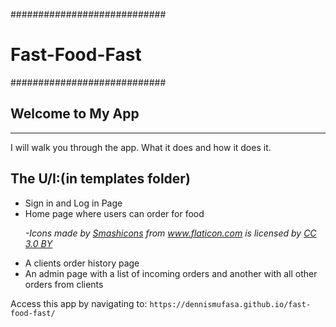 ############################
#  Fast-Food-Fast
############################

<h2>Welcome to My App</h2>
<hr>
<p>I will walk you through the app. What it does and how it does it.</p>

<h2>The U/I:(in templates folder)</h2>
<ul>
<li>Sign in and Log in Page</li>
<li> Home page where users can order for food
  <p><cite>
    -Icons made by <a href="https://www.flaticon.com/authors/smashicons" title="Smashicons">Smashicons</a> from <a href="https://www.flaticon.com/" title="Flaticon">www.flaticon.com</a> is licensed by <a href="http://creativecommons.org/licenses/by/3.0/" title="Creative Commons BY 3.0" target="_blank">CC 3.0 BY</a>
    </cite></p>
  </li>
  <li>A clients order history page</li>
  <li>An admin page with a list of incoming orders and another with all other orders from clients</li>

</ul>

<p>Access this app by navigating to: <code>https://dennismufasa.github.io/fast-food-fast/</code></p>
